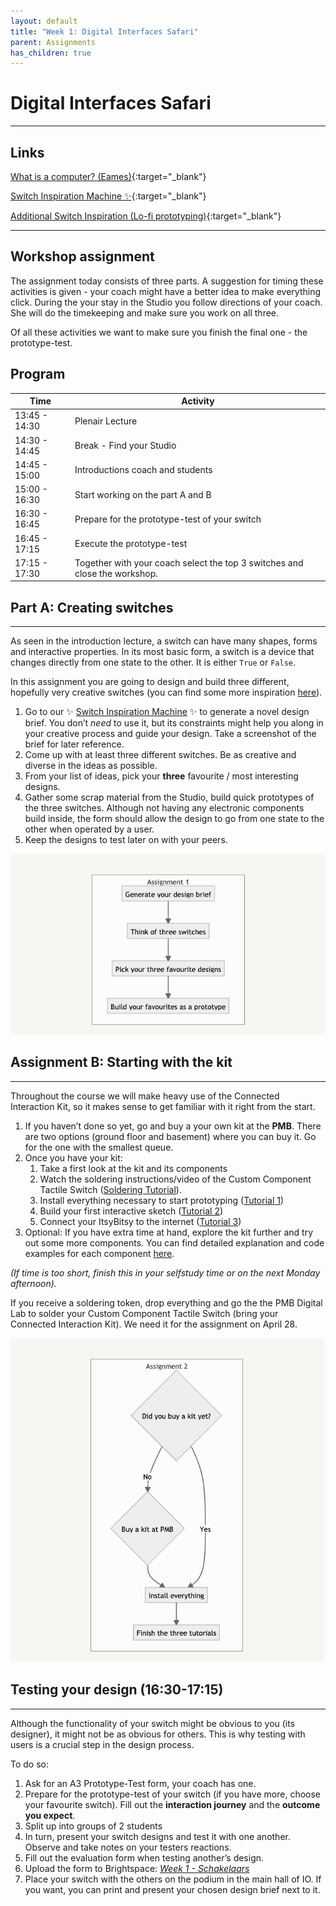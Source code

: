 ```yaml
---
layout: default
title: "Week 1: Digital Interfaces Safari"
parent: Assignments
has_children: true
---
```


# Digital Interfaces Safari

---
## Links
[What is a computer? (Eames)](https://www.youtube.com/watch?v=eIgX6sPOqCY&t=345s){:target="_blank"}

[Switch Inspiration Machine ✨](https://switch-inspiration-machine.netlify.app){:target="_blank"}

[Additional Switch Inspiration (Lo-fi prototyping)](https://ahointeractiveproducts2018.tumblr.com/post/177335765394/brief-3-what-is-a-switch){:target="_blank"}

---
## Workshop assignment

The assignment today consists of three parts. A suggestion for timing these activities is given - your coach might have a better idea to make everything click. During the your stay in the Studio you follow directions of your coach. She will do the timekeeping and make sure you work on all three. 

Of all these activities we want to make sure you finish the final one - the prototype-test.

## Program

| Time | Activity |
| --- | --- |
| 13:45 - 14:30 | Plenair Lecture |
| 14:30 - 14:45 | Break - Find your Studio |
| 14:45 - 15:00 | Introductions coach and students |
| 15:00 - 16:30 | Start working on the part A and B |
| 16:30 - 16:45 | Prepare for the prototype-test of your switch |
| 16:45 - 17:15 | Execute the prototype-test |
| 17:15 - 17:30 | Together with your coach select the top 3 switches and close the workshop. |

## Part A: Creating switches

---

As seen in the introduction lecture, a switch can have many shapes, forms and interactive properties. In its most basic form, a switch is a device that changes directly from one state to the other. It is either `True` or `False`.

In this assignment you are going to design and build three different, hopefully very creative switches (you can find some more inspiration [here](https://ahointeractiveproducts2018.tumblr.com/post/177335765394/brief-3-what-is-a-switch)).

1. Go to our ✨ [Switch Inspiration Machine](https://switch-inspiration-machine.netlify.app) ✨ to generate a novel design brief. You don’t *need* to use it, but its constraints might help you along in your creative process and guide your design. Take a screenshot of the brief for later reference.
2. Come up with at least three different switches. Be as creative and diverse in the ideas as possible. 
3. From your list of ideas, pick your **three** favourite / most interesting designs.
4. Gather some scrap material from the Studio, build quick prototypes of the three switches. Although not having any electronic components build inside, the form should allow the design to go from one state to the other when operated by a user. 
5. Keep the designs to test later on with your peers.

![Untitled](assignment-1.png)

## Assignment B: Starting with the kit

---

Throughout the course we will make heavy use of the Connected Interaction Kit, so it makes sense to get familiar with it right from the start.

1. If you haven’t done so yet, go and buy a your own kit at the **PMB**. There are two options (ground floor and basement) where you can buy it. Go for the one with the smallest queue.
2. Once you have your kit:
    1. Take a first look at the kit and its components
    2. Watch the soldering instructions/video of the Custom Component Tactile Switch ([Soldering Tutorial](https://id-studiolab.github.io/Connected-Interaction-Kit/tutorials/04-assemble-custom-component/tactile-switch)).
    3. Install everything necessary to start prototyping ([Tutorial 1](https://id-studiolab.github.io/Connected-Interaction-Kit/tutorials/01-hello-world/))
    4. Build your first interactive sketch ([Tutorial 2](https://id-studiolab.github.io/Connected-Interaction-Kit/tutorials/02-adding-input-and-output/))
    5. Connect your ItsyBitsy to the internet ([Tutorial 3](https://id-studiolab.github.io/Connected-Interaction-Kit/tutorials/03-connect-to-the-internet/))
3. Optional: If you have extra time at hand, explore the kit further and try out some more components. You can find detailed explanation and code examples for each component [here](https://id-studiolab.github.io/Connected-Interaction-Kit/components/).

*(If time is too short, finish this in your selfstudy time or on the next Monday afternoon).*

If you receive a soldering token, drop everything and go the the PMB Digital Lab to solder your Custom Component Tactile Switch (bring your Connected Interaction Kit). We need it for the assignment on April 28.

![Untitled](assignment-2.png)

## Testing your design (16:30-17:15)

---

Although the functionality of your switch might be obvious to you (its designer), it might not be as obvious for others. This is why testing with users is a crucial step in the design process.

To do so:

1. Ask for an A3 Prototype-Test form, your coach has one. 
2. Prepare for the prototype-test of your switch (if you have more, choose your favourite switch). Fill out the **interaction journey** and the **outcome you expect**.
3. Split up into groups of 2 students
4. In turn, present your switch designs and test it with one another. Observe and take notes on your testers reactions.
5. Fill out the evaluation form when testing another’s design.
6. Upload the form to Brightspace: *[Week 1 - Schakelaars](https://brightspace.tudelft.nl/d2l/lms/dropbox/admin/mark/folder_submissions_users.d2l?db=95400&ou=411563)*
7. Place your switch with the others on the podium in the main hall of IO. If you want, you can print and present your chosen design brief next to it.